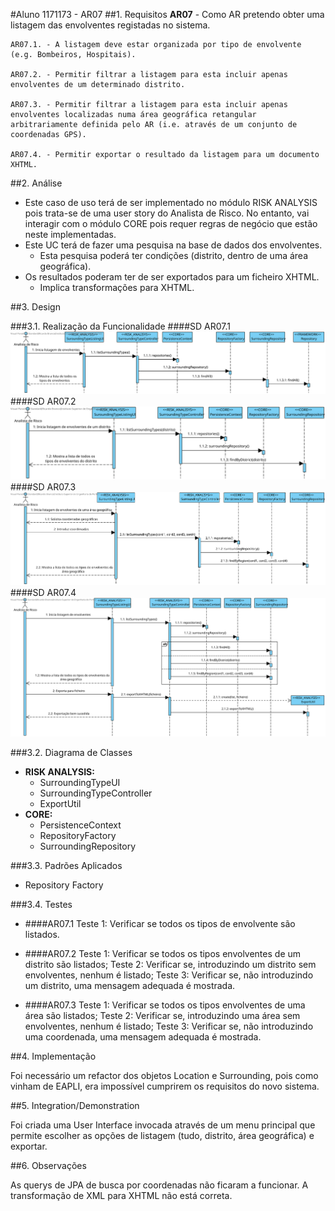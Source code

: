 #Aluno 1171173 - AR07
##1. Requisitos
**AR07** - Como AR pretendo obter uma listagem das envolventes registadas no sistema.

    AR07.1. - A listagem deve estar organizada por tipo de envolvente (e.g. Bombeiros, Hospitais).

    AR07.2. - Permitir filtrar a listagem para esta incluir apenas envolventes de um determinado distrito.
    
    AR07.3. - Permitir filtrar a listagem para esta incluir apenas envolventes localizadas numa área geográfica retangular arbitrariamente definida pelo AR (i.e. através de um conjunto de coordenadas GPS).
    
    AR07.4. - Permitir exportar o resultado da listagem para um documento XHTML.
    
##2. Análise
+ Este caso de uso terá de ser implementado no módulo RISK ANALYSIS pois trata-se de uma user story do Analista de Risco. No entanto, vai interagir com o módulo CORE pois requer regras de negócio que estão neste implementadas.
+ Este UC terá de fazer uma pesquisa na base de dados dos envolventes.
	+ Esta pesquisa poderá ter condições (distrito, dentro de uma área geográfica).
+ Os resultados poderam ter de ser exportados para um ficheiro XHTML.
	+ Implica transformações para XHTML.

##3. Design

###3.1. Realização da Funcionalidade
####SD AR07.1
![AR07.1_SD](AR07.1_SD.svg)
####SD AR07.2
![AR07.2_SD](AR07.2_SD.svg)
####SD AR07.3
![AR07.3_SD](AR07.3_SD.svg)
####SD AR07.4
![AR07.4_SD](AR07.4_SD.svg)

###3.2. Diagrama de Classes
+ **RISK ANALYSIS:**
	+ SurroundingTypeUI
	+ SurroundingTypeController
	+ ExportUtil
+ **CORE:**
	+ PersistenceContext
	+ RepositoryFactory
	+ SurroundingRepository

###3.3. Padrões Aplicados
+ Repository Factory

###3.4. Testes

+ ####AR07.1
	Teste 1: Verificar se todos os tipos de envolvente são listados.
    
+ ####AR07.2
	Teste 1: Verificar se todos os tipos envolventes de um distrito são listados;
    Teste 2: Verificar se, introduzindo um distrito sem envolventes, nenhum é listado;
    Teste 3: Verificar se, não introduzindo um distrito, uma mensagem adequada é mostrada.
    
+ ####AR07.3
	Teste 1: Verificar se todos os tipos envolventes de uma área são listados;
    Teste 2: Verificar se, introduzindo uma área sem envolventes, nenhum é listado;
    Teste 3: Verificar se, não introduzindo uma coordenada, uma mensagem adequada é mostrada.

##4. Implementação

Foi necessário um refactor dos objetos Location e Surrounding, pois como vinham de EAPLI, era impossível cumprirem os requisitos do novo sistema.

##5. Integration/Demonstration

Foi criada uma User Interface invocada através de um menu principal que permite escolher as opções de listagem (tudo, distrito, área geográfica) e exportar.

##6. Observações

As querys de JPA de busca por coordenadas não ficaram a funcionar.
A transformação de XML para XHTML não está correta.